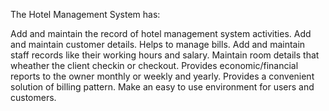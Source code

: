 The Hotel Management System has:

 Add and maintain the record of hotel management system activities.
 Add and maintain customer details.
 Helps to manage bills.
 Add and maintain staff records like their working hours and salary.
 Maintain room details that wheather the client checkin or checkout.
 Provides economic/financial reports to the owner monthly or weekly and yearly.
 Provides a convenient solution of billing pattern.
 Make an easy to use environment for users and customers.
